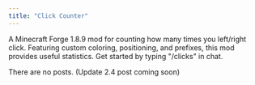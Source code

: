 ```yaml
---
title: "Click Counter"
---
```


A Minecraft Forge 1.8.9 mod for counting how many times you left/right click. Featuring custom coloring, positioning, and prefixes, this mod provides useful statistics. Get started by typing "/clicks" in chat.

There are no posts. (Update 2.4 post coming soon)